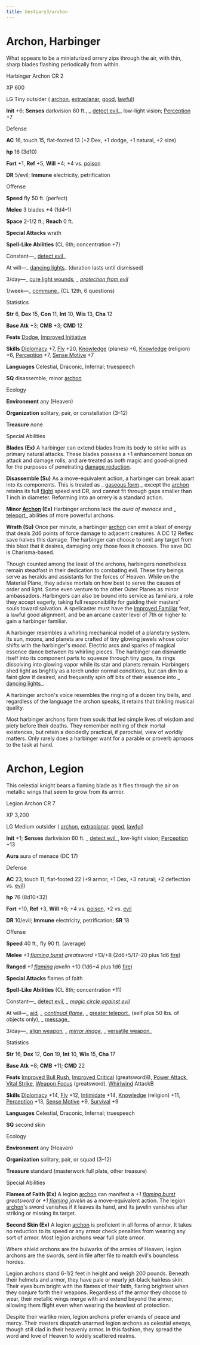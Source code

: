 ```yaml
---
title: bestiary3/archon
---
```

# Archon, Harbinger

What appears to be a miniaturized orrery zips through the air, with thin, sharp blades flashing periodically from within.

Harbinger Archon CR 2

XP 600

LG Tiny outsider ( [archon](monsters/creatureTypes.md#_archon-subtype), [extraplanar](monsters/creatureTypes.md#_extraplanar-subtype), [good](monsters/creatureTypes.md#_good-subtype), [lawful](monsters/creatureTypes.md#_lawful-subtype))

**Init** +6; **Senses** darkvision 60 ft., _ [detect evil](spells/detectEvil.md#_detect-evil)_, low-light vision; [Perception](skills/perception.md#_perception) +7

Defense

**AC** 16, touch 15, flat-footed 13 (+2 Dex, +1 dodge, +1 natural, +2 size)

**hp** 16 (3d10)

**Fort** +1, **Ref** +5, **Will** +4; +4 vs. [poison](monsters/universalMonsterRules.md#_poison-(ex-or-su))

**DR** 5/evil; **Immune** electricity, petrification

Offense

**Speed** fly 50 ft. (perfect)

**Melee** 3 blades +4 (1d4–1)

**Space** 2-1/2 ft.; **Reach** 0 ft.

**Special Attacks** wrath

**Spell-Like Abilities** (CL 6th; concentration +7)

Constant—_ [detect evil](spells/detectEvil.md#_detect-evil)_

At will—_ [dancing lights](spells/dancingLights.md#_dancing-lights)_ (duration lasts until dismissed)

3/day—_ [cure light wounds](spells/cureLightWounds.md#_cure-light-wounds)_, _ [protection from evil](spells/protectionFromEvil.md#_protection-from-evil)_

1/week—_ [commune](spells/commune.md#_commune)_ (CL 12th, 6 questions)

Statistics

**Str** 6, **Dex** 15, **Con** 11, **Int** 10, **Wis** 13, **Cha** 12

**Base Atk** +3; **CMB** +3; **CMD** 12

**Feats** [Dodge](feats.md#_dodge), [Improved Initiative](feats.md#_improved-initiative)

**Skills** [Diplomacy](skills/diplomacy.md#_diplomacy) +7, [Fly](skills/fly.md#_fly) +20, [Knowledge](skills/knowledge.md#_knowledge) (planes) +6, [Knowledge](skills/knowledge.md#_knowledge) (religion) +6, [Perception](skills/perception.md#_perception) +7, [Sense Motive](skills/senseMotive.md#_sense-motive) +7

**Languages** Celestial, Draconic, Infernal; truespeech

**SQ** disassemble, minor [archon](monsters/creatureTypes.md#_archon-subtype)

Ecology

**Environment** any (Heaven)

**Organization** solitary, pair, or constellation (3–12)

**Treasure** none

Special Abilities

**Blades (Ex)** A harbinger can extend blades from its body to strike with as primary natural attacks. These blades possess a +1 enhancement bonus on attack and damage rolls, and are treated as both magic and good-aligned for the purposes of penetrating [damage reduction](monsters/universalMonsterRules.md#_damage-reduction-(ex-or-su)).

**Disassemble (Su)** As a move-equivalent action, a harbinger can break apart into its components. This is treated as _ [gaseous form](spells/gaseousForm.md#_gaseous-form)_, except the [archon](monsters/creatureTypes.md#_archon-subtype) retains its full [flight](monsters/universalMonsterRules.md#_flight-(ex,-sp,-or-su)) speed and DR, and cannot fit through gaps smaller than 1 inch in diameter. Reforming into an orrery is a standard action.

**Minor [Archon](monsters/creatureTypes.md#_archon-subtype) (Ex)** Harbinger archons lack the _aura of menace_ and _ [teleport](spells/teleport.md#_teleport)_ abilities of more powerful archons.

**Wrath (Su)** Once per minute, a harbinger [archon](monsters/creatureTypes.md#_archon-subtype) can emit a blast of energy that deals 2d6 points of force damage to adjacent creatures. A DC 12 Reflex save halves this damage. The harbinger can choose to omit any target from this blast that it desires, damaging only those foes it chooses. The save DC is Charisma-based.

Though counted among the least of the archons, harbingers nonetheless remain steadfast in their dedication to combating evil. These tiny beings serve as heralds and assistants for the forces of Heaven. While on the Material Plane, they advise mortals on how best to serve the causes of order and light. Some even venture to the other Outer Planes as minor ambassadors. Harbingers can also be bound into service as familiars, a role they accept eagerly, taking full responsibility for guiding their masters' souls toward salvation. A spellcaster must have the [Improved Familiar](feats.md#_improved-familiar) feat, a lawful good alignment, and be an arcane caster level of 7th or higher to gain a harbinger familiar.

A harbinger resembles a whirling mechanical model of a planetary system. Its sun, moons, and planets are crafted of tiny glowing jewels whose color shifts with the harbinger's mood. Electric arcs and sparks of magical essence dance between its whirling pieces. The harbinger can dismantle itself into its component parts to squeeze through tiny gaps, its rings dissolving into glowing vapor while its star and planets remain. Harbingers shed light as brightly as a torch under normal conditions, but can dim to a faint glow if desired, and frequently spin off bits of their essence into _ [dancing lights](spells/dancingLights.md#_dancing-lights)_.

A harbinger archon's voice resembles the ringing of a dozen tiny bells, and regardless of the language the archon speaks, it retains that tinkling musical quality.

Most harbinger archons form from souls that led simple lives of wisdom and piety before their deaths. They remember nothing of their mortal existences, but retain a decidedly practical, if parochial, view of worldly matters. Only rarely does a harbinger want for a parable or proverb apropos to the task at hand.

# Archon, Legion

This celestial knight bears a flaming blade as it flies through the air on metallic wings that seem to grow from its armor.

Legion Archon CR 7

XP 3,200

LG Medium outsider ( [archon](monsters/creatureTypes.md#_archon-subtype), [extraplanar](monsters/creatureTypes.md#_extraplanar-subtype), [good](monsters/creatureTypes.md#_good-subtype), [lawful](monsters/creatureTypes.md#_lawful-subtype))

**Init** +1; **Senses** darkvision 60 ft. _ [detect evil](spells/detectEvil.md#_detect-evil)_, low-light vision; [Perception](skills/perception.md#_perception) +13

**Aura** aura of menace (DC 17)

Defense

**AC** 23, touch 11, flat-footed 22 (+9 armor, +1 Dex, +3 natural; +2 deflection vs. [evil](monsters/creatureTypes.md#_evil-subtype))

**hp** 76 (8d10+32)

**Fort** +10, **Ref** +3, **Will** +8; +4 vs. [poison](monsters/universalMonsterRules.md#_poison-(ex-or-su)), +2 vs. [evil](monsters/creatureTypes.md#_evil-subtype)

**DR** 10/evil; **Immune** electricity, petrification; **SR** 18

Offense

**Speed** 40 ft., fly 90 ft. (average)

**Melee** _+1 [flaming burst](magicItems/weapons.md#_weapons-flaming-burst) greatsword_ +13/+8 (2d6+5/17–20 plus 1d6 [fire](monsters/creatureTypes.md#_fire-subtype))

**Ranged** _+1 [flaming](magicItems/weapons.md#_weapons-flaming) javelin_ +10 (1d6+4 plus 1d6 [fire](monsters/creatureTypes.md#_fire-subtype))

**Special Attacks** flames of faith

**Spell-Like Abilities** (CL 8th; concentration +11)

Constant—_ [detect evil](spells/detectEvil.md#_detect-evil)_, _ [magic circle against evil](spells/magicCircleAgainstEvil.md#_magic-circle-against-evil)_

At will—_ [aid](spells/aid.md#_aid)_, _ [continual flame](spells/continualFlame.md#_continual-flame)_, _ [greater teleport](spells/teleport.md#_teleport-greater)_ (self plus 50 lbs. of objects only), _ [message](spells/message.md#_message)_

3/day—_ [align weapon](spells/alignWeapon.md#_align-weapon)_, _ [mirror image](spells/mirrorImage.md#_mirror-image)_, _ [versatile weapon](advanced/spells/versatileWeapon.md#_versatile-weapon)_

Statistics

**Str** 16, **Dex** 12, **Con** 19, **Int** 10, **Wis** 15, **Cha** 17

**Base Atk** +8; **CMB** +11; **CMD** 22

**Feats** [Improved Bull Rush](feats.md#_improved-bull-rush), [Improved Critical](feats.md#_improved-critical) (greatsword)B, [Power Attack](feats.md#_power-attack), [Vital Strike](feats.md#_vital-strike), [Weapon Focus](feats.md#_weapon-focus) (greatsword), [Whirlwind](monsters/universalMonsterRules.md#_whirlwind) AttackB

**Skills** [Diplomacy](skills/diplomacy.md#_diplomacy) +14, [Fly](skills/fly.md#_fly) +12, [Intimidate](skills/intimidate.md#_intimidate) +14, [Knowledge](skills/knowledge.md#_knowledge) (religion) +11, [Perception](skills/perception.md#_perception) +13, [Sense Motive](skills/senseMotive.md#_sense-motive) +9, [Survival](skills/survival.md#_survival) +9

**Languages** Celestial, Draconic, Infernal; truespeech

**SQ** second skin

Ecology

**Environment** any (Heaven)

**Organization** solitary, pair, or squad (3–12)

**Treasure** standard (masterwork full plate, other treasure)

Special Abilities

**Flames of Faith (Ex)** A legion [archon](monsters/creatureTypes.md#_archon-subtype) can manifest a _+1 [flaming burst](magicItems/weapons.md#_weapons-flaming-burst) greatsword_ or _+1 [flaming](magicItems/weapons.md#_weapons-flaming) javelin_ as a move-equivalent action. The legion [archon](monsters/creatureTypes.md#_archon-subtype)'s sword vanishes if it leaves its hand, and its javelin vanishes after striking or missing its target.

**Second Skin (Ex)** A legion [archon](monsters/creatureTypes.md#_archon-subtype) is proficient in all forms of armor. It takes no reduction to its speed or any armor check penalties from wearing any sort of armor. Most legion archons wear full plate armor.

Where shield archons are the bulwarks of the armies of Heaven, legion archons are the swords, sent in file after file to match evil's boundless hordes.

Legion archons stand 6-1/2 feet in height and weigh 200 pounds. Beneath their helmets and armor, they have pale or nearly jet-black hairless skin. Their eyes burn bright with the flames of their faith, flaring brightest when they conjure forth their weapons. Regardless of the armor they choose to wear, their metallic wings merge with and extend beyond the armor, allowing them flight even when wearing the heaviest of protection.

Despite their warlike mien, legion archons prefer errands of peace and mercy. Their masters dispatch unarmed legion archons as celestial envoys, though still clad in their heavenly armor. In this fashion, they spread the word and love of Heaven to widely scattered realms.

